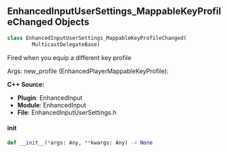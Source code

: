 ## EnhancedInputUserSettings_MappableKeyProfileChanged Objects

```python
class EnhancedInputUserSettings_MappableKeyProfileChanged(
        MulticastDelegateBase)
```

Fired when you equip a different key profile

Args:
    new_profile (EnhancedPlayerMappableKeyProfile):

**C++ Source:**

- **Plugin**: EnhancedInput
- **Module**: EnhancedInput
- **File**: EnhancedInputUserSettings.h

<a id="unreal.EnhancedInputUserSettings_MappableKeyProfileChanged.__init__"></a>

#### __init__

```python
def __init__(*args: Any, **kwargs: Any) -> None
```

<a id="unreal.EnhancedInputUserSettings_MappingContextRegisteredWithSettings"></a>
